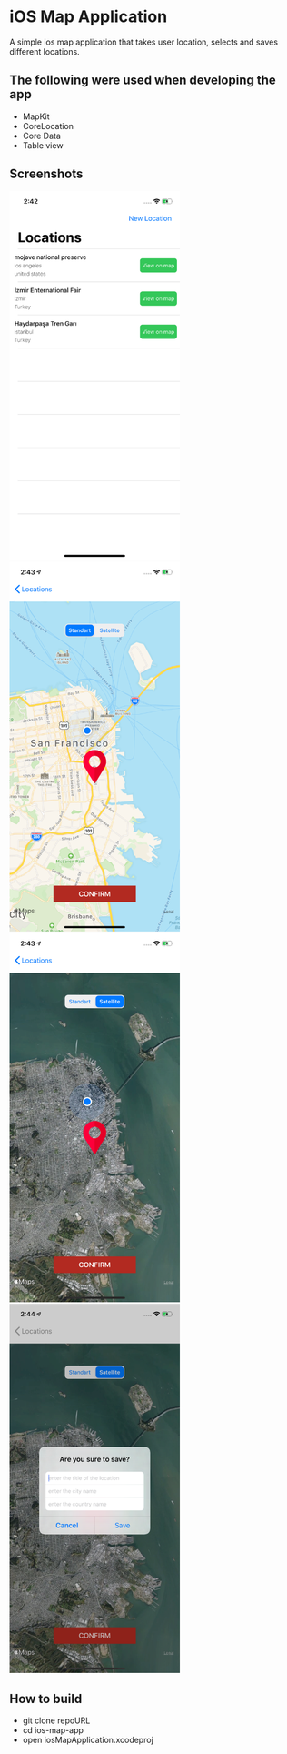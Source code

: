 # iOS Map Application

A simple ios map application that takes user location, selects and saves different locations. 

## The following were used when developing the app
- MapKit
- CoreLocation
- Core Data
- Table view 

## Screenshots

<img src="images/Locations%20Screen.png" width=300> <img src="images/Map%20Screen.png" width= 300> <img src="images/Map%20Screen%202.png" width= 300> <img src="images/Map%20Screen%203.png" width= 300>


## How to build
- git clone repoURL
- cd ios-map-app
- open iosMapApplication.xcodeproj
